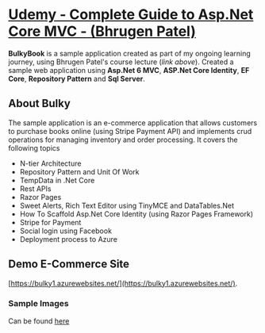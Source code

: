 # [Udemy - Complete Guide to Asp.Net Core MVC - (Bhrugen Patel)](https://www.udemy.com/share/101uZQ3@wbae2NfiZdOr7eCDAxNjYDbFenkprJ6FlNeST5uwRgh3uXrVtE7R42c7sp6ELrj5pA==/)

**BulkyBook** is a sample application created as part of my ongoing learning journey, using Bhrugen Patel's course lecture (*link above*). 
Created a sample web application using **Asp.Net 6 MVC**, **ASP.Net Core Identity**, **EF Core**, **Repository Pattern** and **Sql Server**. 

## About Bulky 
The sample application is an e-commerce application that allows customers to purchase books online (using Stripe Payment API) and implements crud operations for managing inventory and order processing. It covers the following topics

- N-tier Architecture
- Repository Pattern and Unit Of Work
- TempData in .Net Core
- Rest APIs
- Razor Pages
- Sweet Alerts, Rich Text Editor using TinyMCE and DataTables.Net
- How To Scaffold Asp.Net Core Identity (using Razor Pages Framework)
- Stripe for Payment
- Social login using Facebook
- Deployment process to Azure

## Demo E-Commerce Site
[https://bulky1.azurewebsites.net/](https://bulky1.azurewebsites.net/). 


### Sample Images
Can be found [here](https://github.com/sairars/BulkyBook/tree/main/Images) 




